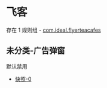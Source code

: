 # 飞客

存在 1 规则组 - [com.ideal.flyerteacafes](/src/apps/com.ideal.flyerteacafes.ts)

## 未分类-广告弹窗

默认禁用

- [快照-0](https://i.gkd.li/i/13466119)
